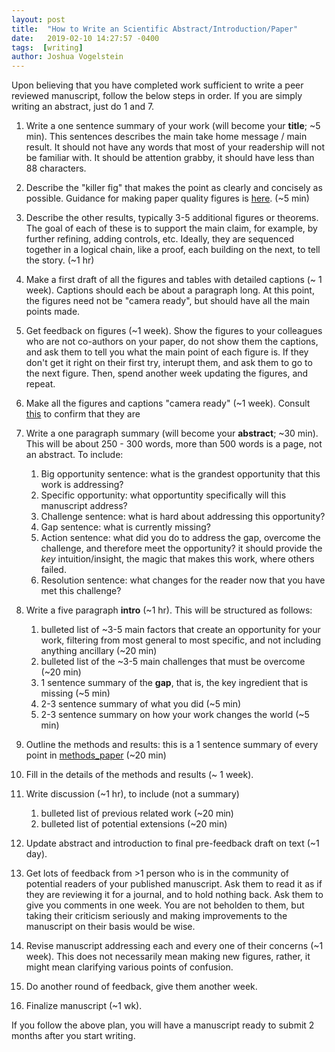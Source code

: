 ```yaml
---
layout: post
title:  "How to Write an Scientific Abstract/Introduction/Paper"
date:   2019-02-10 14:27:57 -0400
tags:  [writing]
author: Joshua Vogelstein
---
```


Upon believing that you have completed work sufficient to write a peer reviewed manuscript, follow the below steps in order. If you are simply writing an abstract, just do 1 and 7.

1. Write a one sentence summary of your work (will become your **title**;  ~5 min). This sentences describes the main take home message / main result.  It should not have any words that most of your readership will not be familiar with.  It should be attention grabby, it should have less than 88 characters.

2. Describe the "killer fig" that makes the point as clearly and concisely as possible.  Guidance for making paper quality figures is [here](https://bitsandbrains.io/2018/09/08/figures.html).  (~5 min)

3. Describe the other results, typically 3-5 additional figures or theorems.  The goal of each of these is to support the main claim, for example, by further refining, adding controls, etc.  Ideally, they are sequenced together in a logical chain, like a proof, each building on the next, to tell the story. (~1 hr)

4. Make a first draft of all the figures and tables with detailed captions (~ 1 week).  Captions should each be about a paragraph long.  At this point, the figures need not be "camera ready", but should have all the main points made.  

5. Get feedback on figures (~1 week).  Show the figures to your colleagues who are not co-authors on your paper, do not show them the captions, and ask them to tell you what the main point of each figure is.  If they don't get it right on their first try, interupt them, and ask them to go to the next figure.  Then, spend another week updating the figures, and repeat. 

6. Make all the figures and captions "camera ready" (~1 week).  Consult [this]([here](https://bitsandbrains.io/2018/09/08/figures.html)) to confirm that they are

6. Write a one paragraph summary (will become your **abstract**;  ~30 min).  This will be about 250 - 300 words, more than 500 words is a page, not an abstract.  To include:
    1. Big opportunity sentence: what is the grandest opportunity that this work is addressing?
    2. Specific opportunity: what opportuntity specifically will this manuscript address?
    3. Challenge sentence: what is hard about addressing this opportunity?
    4. Gap sentence: what is currently missing?
    5. Action sentence: what did you do to address the gap, overcome the challenge, and therefore meet the opportunity? it should provide the *key* intuition/insight, the magic that makes this work, where others failed.
    6. Resolution sentence: what changes for the reader now that you have met this challenge? 


7. Write a five paragraph **intro** (~1 hr).   This will be structured as follows:
    1. bulleted list of  ~3-5 main factors that create an opportunity for your work, filtering from most general to most specific, and not including anything ancillary (~20 min) 
    2. bulleted list of the ~3-5 main challenges that must be overcome (~20 min)
    3. 1 sentence summary of the **gap**, that is, the key ingredient that is missing (~5 min)
    4. 2-3 sentence summary of what you did (~5 min)
    5. 2-3 sentence summary on how your work changes the world (~5 min)


8. Outline the methods and results: this is a 1 sentence summary of every point  in [methods_paper](https://github.com/neurodata/checklists/blob/master/methods_paper.md) (~20 min)

9.  Fill in the details of the methods and results (~ 1 week).

10. Write  discussion (~1 hr), to include (not a summary)
    1. bulleted list of previous related work (~20 min)
    2. bulleted list of potential extensions (~20 min)

11. Update abstract and introduction to final pre-feedback draft on text (~1 day).
11. Get lots of feedback from >1 person who is in the community of potential readers of your published manuscript.  Ask them to read it as if they are reviewing it for a journal, and to hold nothing back. Ask them to give you comments in one week.  You are not beholden to them, but taking their criticism seriously and making improvements to the manuscript on their basis would be wise. 

12. Revise manuscript addressing each and every one of their concerns (~1 week).  This does not necessarily mean making new figures, rather, it might mean clarifying various points of confusion.

13. Do another round of feedback, give them another week.
14. Finalize manuscript (~1 wk).


If you follow the above plan, you will have a manuscript ready to submit 2 months after you start writing.  